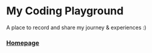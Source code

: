 # My Coding Playground

A place to record and share my journey & experiences :)

### [Homepage](http://junhuitan2017.github.io/my-portfolio-app)
